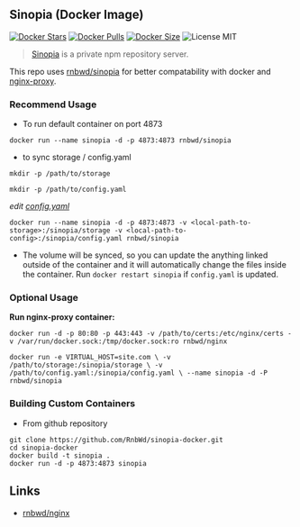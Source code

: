## Sinopia (Docker Image)

[![Docker Stars](https://img.shields.io/docker/stars/rnbwd/sinopia.svg?style=flat-square)](https://hub.docker.com/r/rnbwd/sinopia/)
[![Docker Pulls](https://img.shields.io/docker/pulls/rnbwd/sinopia.svg?style=flat-square)](https://hub.docker.com/r/rnbwd/sinopia/)
[![Docker Size](https://img.shields.io/imagelayers/image-size/rnbwd/sinopia/latest.svg?style=flat-square)](https://hub.docker.com/r/rnbwd/sinopia/)
![License MIT](https://img.shields.io/badge/license-MIT-blue.svg?style=flat-square)

> [Sinopia](https://github.com/rlidwka/sinopia) is a private npm repository server.

This repo uses [rnbwd/sinopia](https://github.com/RnbWd/sinopia) for better compatability with docker and [nginx-proxy](https://github.com/jwilder/nginx-proxy).

### Recommend Usage

- To run default container on port 4873

`docker run --name sinopia -d -p 4873:4873 rnbwd/sinopia`

- to sync storage / config.yaml

`mkdir -p /path/to/storage`

`mkdir -p /path/to/config.yaml`

*edit [config.yaml](https://github.com/RnbWd/sinopia-docker/blob/master/config.yaml)*


`docker run --name sinopia -d -p 4873:4873 -v <local-path-to-storage>:/sinopia/storage -v <local-path-to-config>:/sinopia/config.yaml rnbwd/sinopia`

- The volume will be synced, so you can update the anything linked outside of the container and it will automatically change the files inside the container. Run `docker restart sinopia` if `config.yaml` is updated.

### Optional Usage

**Run nginx-proxy container:**

`docker run -d -p 80:80 -p 443:443 -v /path/to/certs:/etc/nginx/certs -v /var/run/docker.sock:/tmp/docker.sock:ro rnbwd/nginx`

`docker run -e VIRTUAL_HOST=site.com \
  -v /path/to/storage:/sinopia/storage \
  -v /path/to/config.yaml:/sinopia/config.yaml \
  --name sinopia -d -P rnbwd/sinopia`

### Building Custom Containers

- From github repository

```
git clone https://github.com/RnbWd/sinopia-docker.git
cd sinopia-docker
docker build -t sinopia .
docker run -d -p 4873:4873 sinopia
```


## Links

* [rnbwd/nginx](https://registry.hub.docker.com/u/rnbwd/nginx/)
